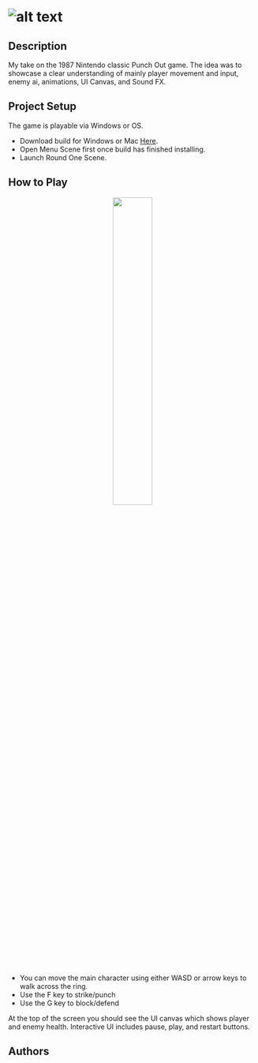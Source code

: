 # ![alt text](https://www.mobygames.com/images/covers/l/207204-mike-tyson-s-punch-out-nes-front-cover.png)

## Description
My take on the 1987 Nintendo classic Punch Out game. The idea was to showcase a clear understanding of mainly player movement and input, enemy ai, animations, UI Canvas, and Sound FX.

## Project Setup
The game is playable via Windows or OS.

- Download build for Windows or Mac [Here]( https://github.com/Ken-Mens/Punch_Out/tree/main/Assets/Builds).
- Open Menu Scene first once build has finished installing.
- Launch Round One Scene. 

## How to Play

<p align="center">
<img src="https://media4.giphy.com/media/3o7aCTfyhYawdOXcFW/giphy.gif?cid=ecf05e472x8w9x44j1cp82mc9i57gg31kip7xrx6aygmv35k&rid=giphy.gif" width="40%"></p>

- You can move the  main character using either WASD or arrow keys to walk across the ring.
- Use the F key to strike/punch
- Use the G key to block/defend

At the top of the screen you should see the UI canvas which shows player and enemy health. Interactive UI includes pause, play, and restart buttons.

## Authors
 
